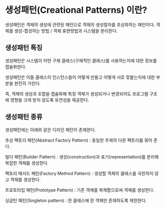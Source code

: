 # 생성패턴(Creational Patterns) 이란?
생성패턴은 객체의 생성에 관련된 패턴으로 객체의 생성절차를 추상화하는 패턴이다.
객체를 생성-합성하는 방법 / 객체 표현방법과 시스템을 분리한다.

## 생성패턴 특징
생성패턴은 시스템이 어떤 구체 클래스(구체적인 클래스)를 사용하는지에 대한 정보를 캡슐화한다.

생성패턴은 이들 클래스의 인스턴스들이 어떻게 만들고 어떻게 서로 맞붙는지에 대한 부분을 완전히 가린다.

즉, 객체의 생성과 조합을 캡슐화해 특정 객체가 생성되거나 변경되어도 프로그램 구조에 영향을 크게 받지 않도록 유연성을 제공한다.

## 생성패턴 종류
생성패턴에는 아래와 같은 디자인 패턴이 존재한다.

추상 팩토리 패턴(Abstract Factory Pattern)
: 동일한 주제의 다른 팩토리를 묶어 준다.

빌더 패턴(Builder Pattern)
: 생성(construction)과 표기(representation)를 분리해 복잡한 객체를 생성한다.

팩토리 메서드 패턴(Factory Method Pattern)
: 생성할 객체의 클래스를 국한하지 않고 객체를 생성한다.

프로토타입 패턴(Prototype Pattern)
: 기존 객체를 복제함으로써 객체를 생성한다.

싱글턴 패턴(Singleton pattern)
: 한 클래스에 한 객체만 존재하도록 제한한다.
